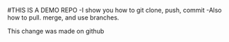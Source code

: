 #THIS IS A DEMO REPO
-I show you how to git clone, push, commit
-Also how to pull. merge, and use branches.

This change was made on github
